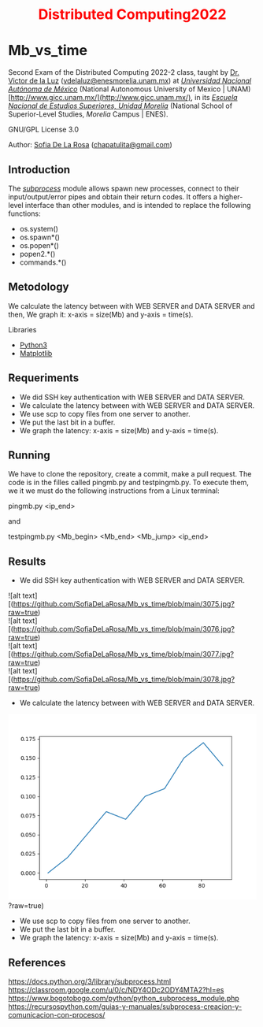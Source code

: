 <h1 align="center" style="color:red;"> Distributed Computing2022 </h1>

# Mb_vs_time

Second Exam of the Distributed Computing 2022-2 class, taught by [Dr. Victor de la Luz](https://github.com/itztli) (<vdelaluz@enesmorelia.unam.mx>) at *[Universidad Nacional Autónoma de México](https://www.unam.mx/)* (National Autonomous University of Mexico | UNAM) [http://www.gicc.unam.mx/](http://www.gicc.unam.mx/), in its *[Escuela Nacional de Estudios Superiores, Unidad Morelia](https://www.enesmorelia.unam.mx/)* (National School of Superior-Level Studies, *Morelia* Campus | ENES).
 
 GNU/GPL License 3.0
 
 Author: 
 [Sofia De La Rosa](https://github.com/SofiaDeLaRosa) (<chapatulita@gmail.com>)
 
 ## Introduction

The *[subprocess](https://www.bogotobogo.com/python/python_subprocess_module.php)* module allows spawn new processes, connect to their input/output/error pipes and obtain their return codes. It offers a higher-level interface than other modules, and is intended to replace the following functions:

- os.system()
- os.spawn*()
- os.popen*()
- popen2.*()
- commands.*()
 
 ## Metodology

 We calculate the latency between with WEB SERVER and DATA SERVER and then, We graph it: x-axis = size(Mb) and y-axis = time(s).
 
Libraries

- [Python3](https://www.python.org/downloads/)
- [Matplotlib](https://matplotlib.org/)

 ## Requeriments

- We did SSH key authentication with WEB SERVER and DATA SERVER. <br>
- We calculate the latency between with WEB SERVER and DATA SERVER. <br>
- We use scp to copy files from one server to another. <br>
- We put the last bit in a buffer. <br>
- We graph the latency: x-axis = size(Mb) and y-axis = time(s).
 
 ## Running
 
We have to clone the repository, create a commit, make a pull request. The code is in the filles called pingmb.py and testpingmb.py.
To execute them, we it we must do the following instructions from a Linux terminal: 

pingmb.py <ip_end> <Mb>

and
 
testpingmb.py <Mb_begin> <Mb_end> <Mb_jump> <ip_end>
 
 ## Results
 
- We did SSH key authentication with WEB SERVER and DATA SERVER. <br>
 
 ![alt text][(https://github.com/SofiaDeLaRosa/Mb_vs_time/blob/main/3075.jpg?raw=true) <br>
 ![alt text][(https://github.com/SofiaDeLaRosa/Mb_vs_time/blob/main/3076.jpg?raw=true) <br>
 ![alt text][(https://github.com/SofiaDeLaRosa/Mb_vs_time/blob/main/3077.jpg?raw=true) <br>
 ![alt text][(https://github.com/SofiaDeLaRosa/Mb_vs_time/blob/main/3078.jpg?raw=true) <br>
 
- We calculate the latency between with WEB SERVER and DATA SERVER. <br>
 
 ![alt text](https://github.com/SofiaDeLaRosa/Mb_vs_time/blob/main/latency.png)?raw=true) <br> 
 
- We use scp to copy files from one server to another. <br>
- We put the last bit in a buffer. <br>
- We graph the latency: x-axis = size(Mb) and y-axis = time(s).
 
 ## References 
https://docs.python.org/3/library/subprocess.html
https://classroom.google.com/u/0/c/NDY4ODc2ODY4MTA2?hl=es
https://www.bogotobogo.com/python/python_subprocess_module.php
https://recursospython.com/guias-y-manuales/subprocess-creacion-y-comunicacion-con-procesos/
